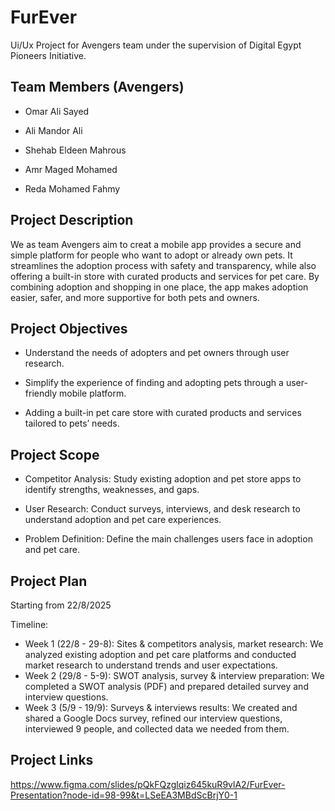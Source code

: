 # FurEver
Ui/Ux Project for Avengers team under the supervision of Digital Egypt Pioneers Initiative.
## **Team Members (Avengers)** 

- Omar Ali Sayed

- Ali Mandor Ali

- Shehab Eldeen Mahrous 

- Amr Maged Mohamed

- Reda Mohamed Fahmy

## **Project Description**
We as team Avengers aim to creat a mobile app provides a secure and simple platform for people who want to adopt or already own pets. It streamlines the adoption process with safety and transparency, while also offering a built-in store with curated products and services for pet care. By combining adoption and shopping in one place, the app makes adoption easier, safer, and more supportive for both pets and owners.

## **Project Objectives** 
- Understand the needs of adopters and pet owners through user research.

- Simplify the experience of finding and adopting pets through a user-friendly mobile platform.

- Adding a built-in pet care store with curated products and services tailored to pets’ needs.

## **Project Scope** 
- Competitor Analysis: Study existing adoption and pet store apps to identify strengths, weaknesses, and gaps.

- User Research: Conduct surveys, interviews, and desk research to understand adoption and pet care experiences.

- Problem Definition: Define the main challenges users face in adoption and pet care.

## **Project Plan** 
Starting from 22/8/2025

Timeline: 

- Week 1 (22/8 - 29-8): Sites & competitors analysis, market research: We analyzed existing adoption and pet care platforms and conducted market research to understand trends and user expectations.
- Week 2 (29/8 - 5-9): SWOT analysis, survey & interview preparation: We completed a SWOT analysis (PDF) and prepared detailed survey and interview questions.
- Week 3 (5/9 - 19/9): Surveys & interviews results: We created and shared a Google Docs survey, refined our interview questions, interviewed 9 people, and collected data we needed from them.

## **Project Links** 

https://www.figma.com/slides/pQkFQzglqiz645kuR9vlA2/FurEver-Presentation?node-id=98-99&t=LSeEA3MBdScBrjY0-1

